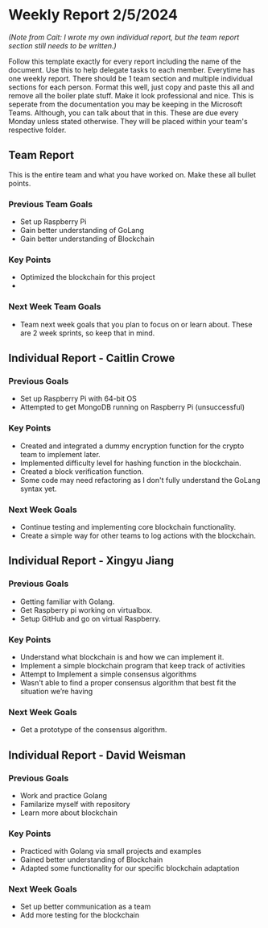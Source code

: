 # Weekly Report 2/5/2024
*(Note from Cait: I wrote my own individual report, but the team report section still needs to be written.)*

Follow this template exactly for every report including the name of the document. Use this to help delegate tasks to each member. Everytime has one weekly report. There should be 1 team section and multiple individual sections for each person.
Format this well, just copy and paste this all and remove all the boiler plate stuff. Make it look professional and nice. This is seperate from the documentation you may be keeping in the Microsoft Teams. Although, you can talk about that in this. These are due every Monday unless stated otherwise. They will be placed within your team's respective folder.

## Team Report
This is the entire team and what you have worked on. Make these all bullet points.

### Previous Team Goals
- Set up Raspberry Pi
- Gain better understanding of GoLang
- Gain better understanding of Blockchain

### Key Points
- Optimized the blockchain for this project
- 

### Next Week Team Goals
- Team next week goals that you plan to focus on or learn about. These are 2 week sprints, so keep that in mind.

## Individual Report - Caitlin Crowe
### Previous Goals
- Set up Raspberry Pi with 64-bit OS
- Attempted to get MongoDB running on Raspberry Pi (unsuccessful)

### Key Points
- Created and integrated a dummy encryption function for the crypto team to implement later.
- Implemented difficulty level for hashing function in the blockchain.
- Created a block verification function.
- Some code may need refactoring as I don't fully understand the GoLang syntax yet.

### Next Week Goals
- Continue testing and implementing core blockchain functionality.
- Create a simple way for other teams to log actions with the blockchain.

## Individual Report - Xingyu Jiang
### Previous Goals
- Getting familiar with Golang.
- Get Raspberry pi working on virtualbox.
- Setup GitHub and go on virtual Raspberry.
### Key Points
- Understand what blockchain is and how we can implement it.
- Implement a simple blockchain program that keep track of activities
- Attempt to Implement a simple consensus algorithms
- Wasn't able to find a proper consensus algorithm that best fit the situation we’re having

### Next Week Goals
- Get a prototype of the consensus algorithm.

## Individual Report - David Weisman
### Previous Goals
- Work and practice Golang
- Familarize myself with repository
- Learn more about blockchain

### Key Points
- Practiced with Golang via small projects and examples
- Gained better understanding of Blockchain
- Adapted some functionality for our specific blockchain adaptation
  
### Next Week Goals
- Set up better communication as a team
- Add more testing for the blockchain
  
